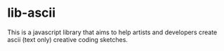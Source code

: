# lib-ascii

This is a javascript library that aims to help artists and developers create ascii (text only) creative coding sketches.